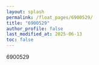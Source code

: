 ```yaml
---
layout: splash
permalink: /float_pages/6900529/
title: "6900529"
author_profile: false
last_modified_at: 2025-06-13
toc: false
---
```

 
6900529
